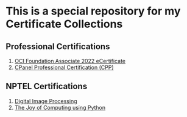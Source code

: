 # This is a special repository for my Certificate Collections
## Professional Certifications
1. [OCI Foundation Associate 2022 eCertificate](https://madhuryadutta.github.io/MyCertifications/OCI%20Foundation%20Associate%202022%20eCertificate.pdf)
2. [CPanel Professional Certification (CPP)](https://madhuryadutta.github.io/MyCertifications/certification-cPanel-Professional-Certification-CPP-madhuryadutta.pdf)


## NPTEL Certifications
1. [Digital Image Processing](https://madhuryadutta.github.io/MyCertifications/Digital%20Image%20Processing.jpg)
2. [The Joy of Computing using Python](https://madhuryadutta.github.io/MyCertifications/The%20Joy%20of%20Computing%20using%20Python.jpg)
